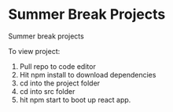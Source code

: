 # Summer Break Projects
Summer break projects

To view project:

1. Pull repo to code editor
2. Hit npm install to download dependencies
3. cd into the project folder
4. cd into src folder
5. hit npm start to boot up react app.
